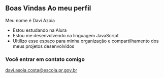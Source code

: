 ## Boas Vindas Ao meu perfil

Meu nome é Davi Azoia
- Estou estudando na Alura
- Estou me desenvolvendo na linguagem JavaScript
- Ultilizo esse espaço para minha organização e compartilhamento dos meus projetos desenvolvidos

### Você entrar em contato comigo 
davi.asoia.costa@escola.pr.gov.br
